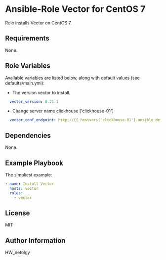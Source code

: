 Ansible-Role Vector for CentOS 7
=========

Role installs Vector on CentOS 7. 

Requirements
------------

None.

Role Variables
--------------

Available variables are listed below, along with default values (see defaults/main.yml):

* The version vector to install.
```yml
  vector_version: 0.21.1
```
* Change server name clickhouse ['clickhouse-01']
```yml
  vector_conf_endpoint: http://{{ hostvars['clickhouse-01'].ansible_default_ipv4.address }}:8123
```
Dependencies
------------

None.

Example Playbook
----------------

The simpliest example:
```yaml
- name: Install Vector
  hosts: vector
  roles:
    - vector
```

License
-------

MIT

Author Information
------------------

HW_netolgy

